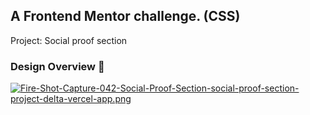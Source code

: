 ## A Frontend Mentor challenge. (CSS)
Project: Social proof section

### Design Overview 🎨
[![Fire-Shot-Capture-042-Social-Proof-Section-social-proof-section-project-delta-vercel-app.png](https://i.postimg.cc/9MKnt8zm/Fire-Shot-Capture-042-Social-Proof-Section-social-proof-section-project-delta-vercel-app.png)](https://postimg.cc/7G19qNgd)
